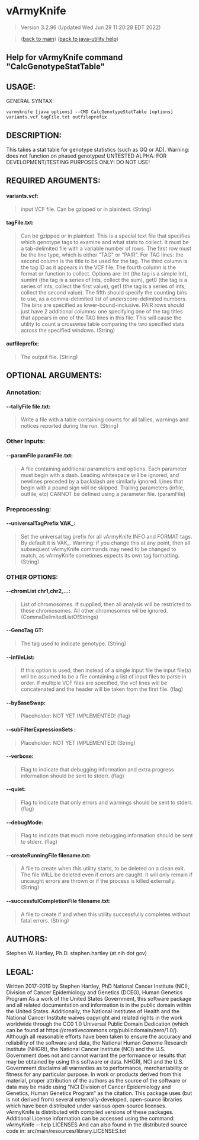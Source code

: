 # vArmyKnife
> Version 3.2.96 (Updated Wed Jun 29 11:20:28 EDT 2022)

> ([back to main](../index.html)) ([back to java-utility help](index.html))

## Help for vArmyKnife command "CalcGenotypeStatTable"

## USAGE:

GENERAL SYNTAX:

    varmyknife [java_options] --CMD CalcGenotypeStatTable [options] variants.vcf tagFile.txt outfileprefix


## DESCRIPTION:

This takes a stat table for genotype statistics \(such as GQ or AD\)\. Warning: does not function on phased genotypes\! UNTESTED ALPHA: FOR DEVELOPMENT/TESTING PURPOSES ONLY\! DO NOT USE\!

## REQUIRED ARGUMENTS:
#### variants.vcf:

> input VCF file. Can be gzipped or in plaintext. (String)


#### tagFile.txt:

> Can be gzipped or in plaintext. This is a special text file that specifies which genotype tags to examine and what stats to collect. It must be a tab-delimited file with a variable number of rows. The first row must be the line type, which is either "TAG" or "PAIR". For TAG lines: the second column is the title to be used for the tag. The third column is the tag ID as it appears in the VCF file. The fourth column is the format or function to collect. Options are: Int (the tag is a simple Int), sumInt (the tag is a series of Ints, collect the sum), get0 (the tag is a series of ints, collect the first value), get1 (the tag is a series of ints, collect the second value). The fifth should specify the counting bins to use, as a comma-delimited list of underscore-delimited numbers. The bins are specified as lower-bound-inclusive. PAIR rows should just have 2 additional columns: one specifying one of the tag titles that appears in one of the TAG lines in this file. This will cause the utility to count a crosswise table comparing the two specified stats across the specified windows. (String)


#### outfileprefix:

> The output file. (String)



## OPTIONAL ARGUMENTS:
### Annotation:
#### --tallyFile file.txt:

> Write a file with a table containing counts for all tallies, warnings and notices reported during the run. (String)

### Other Inputs:
#### --paramFile paramFile.txt:

> A file containing additional parameters and options. Each parameter must begin with a dash. Leading whitespace will be ignored, and newlines preceded by a backslash are similarly ignored. Lines that begin with a pound sign will be skipped. Trailing parameters (infile, outfile, etc) CANNOT be defined using a parameter file. (paramFile)

### Preprocessing:
#### --universalTagPrefix VAK\_:

> Set the universal tag prefix for all vArmyKnife INFO and FORMAT tags. By default it is VAK\_. Warning: if you change this at any point, then all subsequent vArmyKnife commands may need to be changed to match, as vArmyKnife sometimes expects its own tag formatting. (String)

### OTHER OPTIONS:
#### --chromList chr1,chr2,...:

> List of chromosomes. If supplied, then all analysis will be restricted to these chromosomes. All other chromosomes wil be ignored. (CommaDelimitedListOfStrings)

#### --GenoTag GT:

> The tag used to indicate genotype. (String)

#### --infileList:

> If this option is used, then instead of a single input file the input file(s) will be assumed to be a file containing a list of input files to parse in order. If multiple VCF files are specified, the vcf lines will be concatenated and the header will be taken from the first file. (flag)

#### --byBaseSwap:

> Placeholder: NOT YET IMPLEMENTED! (flag)

#### --subFilterExpressionSets :

> Placeholder: NOT YET IMPLEMENTED! (String)

#### --verbose:

> Flag to indicate that debugging information and extra progress information should be sent to stderr. (flag)

#### --quiet:

> Flag to indicate that only errors and warnings should be sent to stderr. (flag)

#### --debugMode:

> Flag to indicate that much more debugging information should be sent to stderr. (flag)

#### --createRunningFile filename.txt:

> A file to create when this utility starts, to be deleted on a clean exit. The file WILL be deleted even if errors are caught. It will only remain if uncaught errors are thrown or if the process is killed externally. (String)

#### --successfulCompletionFile filename.txt:

> A file to create if and when this utility successfully completes without fatal errors. (String)

## AUTHORS:

Stephen W\. Hartley, Ph\.D\. stephen\.hartley \(at nih dot gov\)

## LEGAL:

Written 2017\-2019 by Stephen Hartley, PhD  National Cancer Institute \(NCI\), Division of Cancer Epidemiology and Genetics \(DCEG\), Human Genetics Program As a work of the United States Government, this software package and all related documentation and information is in the public domain within the United States\. Additionally, the National Institutes of Health and the National Cancer Institute waives copyright and related rights in the work worldwide through the CC0 1\.0 Universal Public Domain Dedication \(which can be found at https://creativecommons\.org/publicdomain/zero/1\.0/\)\. Although all reasonable efforts have been taken to ensure the accuracy and reliability of the software and data, the National Human Genome Research Institute \(NHGRI\), the National Cancer Institute \(NCI\) and the U\.S\. Government does not and cannot warrant the performance or results that may be obtained by using this software or data\. NHGRI, NCI and the U\.S\. Government disclaims all warranties as to performance, merchantability or fitness for any particular purpose\. In work or products derived from this material, proper attribution of the authors as the source of the software or data may be made using "NCI Division of Cancer Epidemiology and Genetics, Human Genetics Program" as the citation\. This package uses \(but is not derived from\) several externally\-developed, open\-source libraries which have been distributed under various open\-source licenses\. vArmyKnife is distributed with compiled versions of these packages\. Additional License information can be accessed using the command:     vArmyKnife \-\-help LICENSES And can also found in the distributed source code in:     src/main/resources/library\.LICENSES\.txt


